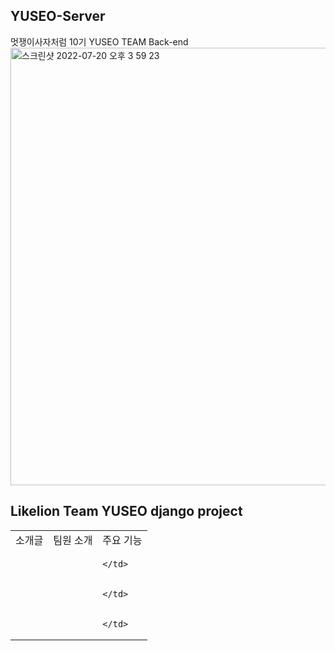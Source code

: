## YUSEO-Server
멋쟁이사자처럼 10기 YUSEO TEAM Back-end
<img width="700" alt="스크린샷 2022-07-20 오후 3 59 23" src="https://user-images.githubusercontent.com/80513699/179917265-c32f679e-ce9e-4dd2-93d3-0e54b60af447.png">


## Likelion Team YUSEO django project 

<table>
  <tr>
    <td>소개글</td>
    <td>팀원 소개</td>
    <td>주요 기능</td>
  </tr>
  <tr>
    <td rowspan="3"></td>
    <td> </td>
    <td> 
    
    </td>
  </tr>
  <tr>
    <td></td>
    <td>
 
    </td>
  </tr>
  <tr>
    <td></td>
    <td> 
 
    </td>
  </tr>
</table>
